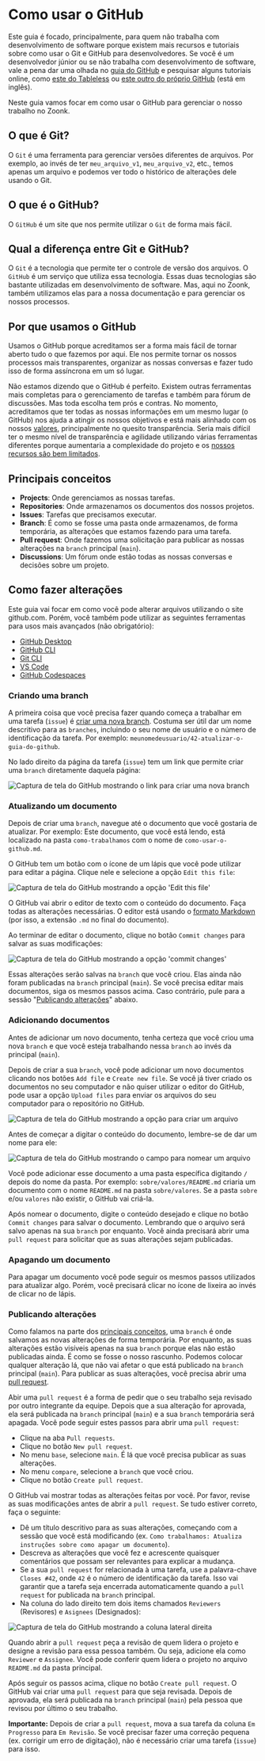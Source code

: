 # Como usar o GitHub

Este guia é focado, principalmente, para quem não trabalha com desenvolvimento de software porque
existem mais recursos e tutoriais sobre como usar o Git e GitHub para desenvolvedores.
Se você é um desenvolvedor júnior ou se não trabalha com desenvolvimento de software,
vale a pena dar uma olhada no [guia do GitHub](https://docs.github.com/pt/get-started/quickstart/hello-world)
e pesquisar alguns tutoriais online,
como [este do Tableless](https://tableless.com.br/tudo-que-voce-queria-saber-sobre-git-e-github-mas-tinha-vergonha-de-perguntar/)
ou [este outro do próprio GitHub](https://github.com/git-guides/install-git) (está em inglês).

Neste guia vamos focar em como usar o GitHub para gerenciar o nosso trabalho no Zoonk.

## O que é Git?

O `Git` é uma ferramenta para gerenciar versões diferentes de arquivos.
Por exemplo, ao invés de ter `meu_arquivo_v1`, `meu_arquivo_v2`, etc.,
temos apenas um arquivo e podemos ver todo o histórico de alterações dele usando o Git.

## O que é o GitHub?

O `GitHub` é um site que nos permite utilizar o `Git` de forma mais fácil.

## Qual a diferença entre Git e GitHub?

O `Git` é a tecnologia que permite ter o controle de versão dos arquivos.
O `GitHub` é um serviço que utiliza essa tecnologia.
Essas duas tecnologias são bastante utilizadas em desenvolvimento de software.
Mas, aqui no Zoonk, também utilizamos elas para a nossa documentação e para gerenciar os nossos processos.

## Por que usamos o GitHub

Usamos o GitHub porque acreditamos ser a forma mais fácil de tornar aberto tudo o que fazemos por aqui.
Ele nos permite tornar os nossos processos mais transparentes, organizar as nossas conversas
e fazer tudo isso de forma assíncrona em um só lugar.

Não estamos dizendo que o GitHub é perfeito.
Existem outras ferramentas mais completas para o gerenciamento de tarefas e também para fórum de discussões.
Mas toda escolha tem prós e contras.
No momento, acreditamos que ter todas as nossas informações em um mesmo lugar (o GitHub)
nos ajuda a atingir os nossos objetivos e está mais alinhado com os nossos [valores](../sobre/valores.md), principalmente no quesito transparência.
Seria mais difícil ter o mesmo nível de transparência e agilidade utilizando várias ferramentas diferentes porque
aumentaria a complexidade do projeto e os [nossos recursos são bem limitados](https://github.com/zoonk/finances).

## Principais conceitos

- **Projects**: Onde gerenciamos as nossas tarefas.
- **Repositories**: Onde armazenamos os documentos dos nossos projetos.
- **Issues**: Tarefas que precisamos executar.
- **Branch**: É como se fosse uma pasta onde armazenamos, de forma temporária, as alterações que estamos fazendo para uma tarefa.
- **Pull request**: Onde fazemos uma solicitação para publicar as nossas alterações na `branch` principal (`main`).
- **Discussions**: Um fórum onde estão todas as nossas conversas e decisões sobre um projeto.

## Como fazer alterações

Este guia vai focar em como você pode alterar arquivos utilizando o site github.com.
Porém, você também pode utilizar as seguintes ferramentas para usos mais avançados (não obrigatório):

- [GitHub Desktop](https://desktop.github.com/)
- [GitHub CLI](https://cli.github.com/)
- [Git CLI](https://github.com/git-guides/install-git)
- [VS Code](https://code.visualstudio.com/)
- [GitHub Codespaces](https://github.com/features/codespaces)

### Criando uma branch

A primeira coisa que você precisa fazer quando começa a trabalhar em uma tarefa (`issue`) é [criar uma nova branch](https://docs.github.com/pt/desktop/contributing-and-collaborating-using-github-desktop/making-changes-in-a-branch/managing-branches).
Costuma ser útil dar um nome descritivo para as `branches`, incluindo o seu nome de usuário e o número de identificação da tarefa.
Por exemplo: `meunomedeusuario/42-atualizar-o-guia-do-github`.

No lado direito da página da tarefa (`issue`) tem um link que permite criar uma `branch` diretamente daquela página:

![Captura de tela do GitHub mostrando o link para criar uma nova branch](https://user-images.githubusercontent.com/4393133/176026827-016a975f-f49d-462c-9a27-a00b2f64e4f6.png)

### Atualizando um documento

Depois de criar uma `branch`, navegue até o documento que você gostaria de atualizar.
Por exemplo: Este documento, que você está lendo, está localizado na pasta `como-trabalhamos` com o nome de `como-usar-o-github.md`.

O GitHub tem um botão com o ícone de um lápis que você pode utilizar para editar a página.
Clique nele e selecione a opção `Edit this file`:

<img alt="Captura de tela do GitHub mostrando a opção 'Edit this file'" src="https://user-images.githubusercontent.com/4393133/175760174-2da05369-b088-43e5-abc7-5070efa32f4a.png">

O GitHub vai abrir o editor de texto com o conteúdo do documento.
Faça todas as alterações necessárias.
O editor está usando o [formato Markdown](https://docs.github.com/pt/get-started/writing-on-github/getting-started-with-writing-and-formatting-on-github/basic-writing-and-formatting-syntax) (por isso, a extensão `.md` no final do documento).

Ao terminar de editar o documento, clique no botão `Commit changes` para salvar as suas modificações:

<img alt="Captura de tela do GitHub mostrando a opção 'commit changes'" src="https://user-images.githubusercontent.com/4393133/175760264-4386974a-eb66-4827-a981-a2fe0f3b47df.png">

Essas alterações serão salvas na `branch` que você criou.
Elas ainda não foram publicadas na `branch` principal (`main`).
Se você precisa editar mais documentos, siga os mesmos passos acima.
Caso contrário, pule para a sessão "[Publicando alterações](#publicando-alterações)" abaixo.

### Adicionando documentos

Antes de adicionar um novo documento, tenha certeza que você criou uma nova `branch`
e que você esteja trabalhando nessa `branch` ao invés da principal (`main`).

Depois de criar a sua `branch`, você pode adicionar um novo documentos clicando nos botões `Add file` e `Create new file`.
Se você já tiver criado os documentos no seu computador e não quiser utilizar o editor do GitHub,
pode usar a opção `Upload files` para enviar os arquivos do seu computador para o repositório no GitHub.

<img alt="Captura de tela do GitHub mostrando a opção para criar um arquivo" src="https://user-images.githubusercontent.com/4393133/175760441-23dbdf2b-71af-4020-b9ce-7fc79571436d.png">

Antes de começar a digitar o conteúdo do documento, lembre-se de dar um nome para ele:

<img alt="Captura de tela do GitHub mostrando o campo para nomear um arquivo" src="https://user-images.githubusercontent.com/4393133/175760469-2a4c19c0-4371-4ac5-abc7-c8566170863d.png">

Você pode adicionar esse documento a uma pasta específica digitando `/` depois do nome da pasta.
Por exemplo: `sobre/valores/README.md` criaria um documento com o nome `README.md` na pasta `sobre/valores`.
Se a pasta `sobre` e/ou `valores` não existir, o GitHub vai criá-la.

Após nomear o documento, digite o conteúdo desejado e clique no botão `Commit changes` para salvar o documento.
Lembrando que o arquivo será salvo apenas na sua `branch` por enquanto.
Você ainda precisará abrir uma `pull request` para solicitar que as suas alterações sejam publicadas.

### Apagando um documento

Para apagar um documento você pode seguir os mesmos passos utilizados para atualizar algo.
Porém, você precisará clicar no ícone de lixeira ao invés de clicar no de lápis.

### Publicando alterações

Como falamos na parte dos [principais conceitos](#principais-conceitos), uma `branch` é onde salvamos as novas alterações de forma temporária.
Por enquanto, as suas alterações estão visíveis apenas na sua `branch` porque elas não estão publicadas ainda.
É como se fosse o nosso rascunho. Podemos colocar qualquer alteração lá, que não vai afetar o que está publicado na `branch` principal (`main`).
Para publicar as suas alterações, você precisa abrir uma [pull request](https://docs.github.com/pt/pull-requests/collaborating-with-pull-requests/proposing-changes-to-your-work-with-pull-requests/about-pull-requests).

Abir uma `pull request` é a forma de pedir que o seu trabalho seja revisado por outro integrante da equipe.
Depois que a sua alteração for aprovada, ela será publicada na `branch` principal (`main`) e a sua `branch` temporária será apagada.
Você pode seguir estes passos para abrir uma `pull request`:

- Clique na aba `Pull requests`.
- Clique no botão `New pull request`.
- No menu `base`, selecione `main`. É lá que você precisa publicar as suas alterações.
- No menu `compare`, selecione a `branch` que você criou.
- Clique no botão `Create pull request`.

O GitHub vai mostrar todas as alterações feitas por você.
Por favor, revise as suas modificações antes de abrir a `pull request`.
Se tudo estiver correto, faça o seguinte:

- Dê um título descritivo para as suas alterações, começando com a sessão que você está modificando
(ex. `Como trabalhamos: Atualiza instruções sobre como apagar um documento`).
- Descreva as alterações que você fez e acrescente quaisquer comentários que possam ser relevantes para explicar a mudança.
- Se a sua `pull request` for relacionada à uma tarefa, use a palavra-chave `Closes #42`, onde `42` é o número de identificação da tarefa.
Isso vai garantir que a tarefa seja encerrada automaticamente quando a `pull request` for publicada na `branch` principal.
- Na coluna do lado direito tem dois items chamados `Reviewers` (Revisores) e `Asignees` (Designados):

<img alt="Captura de tela do GitHub mostrando a coluna lateral direita" src="https://user-images.githubusercontent.com/4393133/175761006-966d6a5c-b91e-49fe-bf07-0520e223974e.png">

Quando abrir a `pull request` peça a revisão de quem lidera o projeto e designe a revisão para essa pessoa também.
Ou seja, adicione ela como `Reviewer` e `Assignee`.
Você pode conferir quem lidera o projeto no arquivo `README.md` da pasta principal.

Após seguir os passos acima, clique no botão `Create pull request`.
O GitHub vai criar uma `pull request` para que seja revisada.
Depois de aprovada, ela será publicada na `branch` principal (`main`) pela pessoa que revisou por último o seu trabalho.

**Importante:** Depois de criar a `pull request`, mova a sua tarefa da coluna `Em Progresso` para `Em Revisão`.
Se você precisar fazer uma correção pequena (ex. corrigir um erro de digitação), não é necessário criar uma tarefa (`issue`) para isso.
